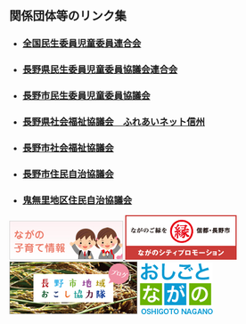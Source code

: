 ## 関係団体等のリンク集
- ### [全国民生委員児童委員連合会](https://www2.shakyo.or.jp/zenminjiren/)     
- ### [長野県民生委員児童委員協議会連合会](http://www.nsyakyo.or.jp/post-9.php)
- ### [長野市民生委員児童委員協議会](https://www.csw-naganocity.or.jp/page-c/related-organizations/childrens-committee)
- ### [長野県社会福祉協議会　ふれあいネット信州](http://www.nsyakyo.or.jp/)
- ### [長野市社会福祉協議会](https://www.csw-naganocity.or.jp/)

- ### [長野市住民自治協議会](https://www.city.nagano.nagano.jp/site/jyujikyo/)
- ### [鬼無里地区住民自治協議会](http://kinasa.jp/resident/)

[![子育て支援](images/bnr_kosodate.jpg) ](https://www.city.nagano.nagano.jp/site/kosodate/)
[![ながのシティプロモーション](images/bana_06.png)](https://nagano-citypromotion.com/)
[![ながの地域おこし協力隊](images/bn_local_pr.png)](https://nagano-citypromotion.com/local_pr/)
[![ながの地域おこし協力隊](images/h_logo.png)](https://oshigoto.nagano.jp/index.html)
